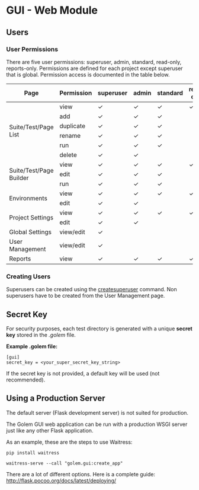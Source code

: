 GUI - Web Module
==================================================

## Users

### User Permissions

There are five user permissions: superuser, admin, standard, read-only, reports-only.
Permissions are defined for each project except superuser that is global.
Permission access is documented in the table below. 

<table id="permissionTable">
    <thead>
        <tr>
            <th>Page</th>
            <th>Permission</th>
            <th>superuser</th>
            <th>admin</th>
            <th>standard</th>
            <th>read-only</th>
            <th>reports-only</th>
        </tr>
    </thead>
    <tbody>
        <tr>
            <td rowspan="6" class="align-left">Suite/Test/Page List</td>
            <td class="align-left">view</td>
            <td>✓</td><td>✓</td><td>✓</td><td>✓</td><td></td>
        </tr>
        <tr>
            <td class="align-left">add</td>
            <td>✓</td><td>✓</td><td>✓</td><td></td><td></td>
        </tr>
        <tr>
            <td class="align-left">duplicate</td>
            <td>✓</td><td>✓</td><td>✓</td><td></td><td></td>
        </tr>
        <tr>
            <td class="align-left">rename</td>
            <td>✓</td><td>✓</td><td>✓</td><td></td><td></td>
        </tr>
        <tr>
            <td class="align-left">run</td>
            <td>✓</td><td>✓</td><td>✓</td><td></td><td></td>
        </tr>
        <tr>
            <td class="align-left">delete</td>
            <td>✓</td><td>✓</td><td></td><td></td><td></td>
        </tr>
        <tr>
            <td rowspan="3" class="align-left">Suite/Test/Page Builder</td>
            <td class="align-left">view</td>
            <td>✓</td><td>✓</td><td>✓</td><td>✓</td><td></td>
        </tr>
        <tr>
            <td class="align-left">edit</td>
            <td>✓</td><td>✓</td><td>✓</td><td></td><td></td>
        </tr>
        <tr>
            <td class="align-left">run</td>
            <td>✓</td><td>✓</td><td>✓</td><td></td><td></td>
        </tr>
        <tr>
            <td rowspan="2" class="align-left">Environments</td>
            <td class="align-left">view</td>
            <td>✓</td><td>✓</td><td>✓</td><td>✓</td><td></td></tr>
        <tr>
            <td class="align-left">edit</td>
            <td>✓</td><td>✓</td><td></td><td></td><td></td>
        </tr>
        <tr>
            <td rowspan="2" class="align-left">Project Settings</td>
            <td class="align-left">view</td>
            <td>✓</td><td>✓</td><td>✓</td><td>✓</td><td></td>
        </tr>
        <tr>
            <td class="align-left">edit</td>
            <td>✓</td><td>✓</td><td></td><td></td><td></td>
        </tr>
        <tr>
            <td class="align-left">Global Settings</td>
            <td class="align-left">view/edit</td>
            <td>✓</td><td></td><td></td><td></td><td></td>
        </tr>
        <tr>
            <td class="align-left">User Management</td>
            <td class="align-left">view/edit</td>
            <td>✓</td><td></td><td></td><td></td><td></td>
        </tr>
        <tr>
            <td class="align-left">Reports</td>
            <td class="align-left">view</td>
            <td>✓</td><td>✓</td><td>✓</td><td>✓</td><td>✓</td>
        </tr>
    </tbody>
</table>


### Creating Users

Superusers can be created using the [createsuperuser](command-line-interface.html#createsuperuser) command.
Non superusers have to be created from the User Management page.

## Secret Key

For security purposes, each test directory is generated with a unique **secret key** stored in the *.golem* file.

**Example .golem file:**
```
[gui]
secret_key = <your_super_secret_key_string>
```

If the secret key is not provided, a default key will be used (not recommended).


## Using a Production Server

The default server (Flask development server) is not suited for production.

The Golem GUI web application can be run with a production WSGI server just like any other Flask application. 

As an example, these are the steps to use Waitress:

```
pip install waitress

waitress-serve --call "golem.gui:create_app"
```
 
There are a lot of different options. Here is a complete guide: <http://flask.pocoo.org/docs/latest/deploying/>
